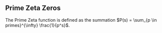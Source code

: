 ## Prime Zeta Zeros
The Prime Zeta function is defined as the summation $P(s) = \sum_{p \in primes}^{\infty} \frac{1}{p^s}$.

